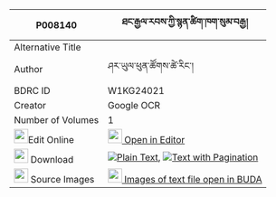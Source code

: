 |P008140|ཐང་རྒྱལ་རབས་ཀྱི་སྙན་ཚིག་ཁག་སུམ་བརྒྱ། 
| --- | --- 
|Alternative Title |
|Author| ཤར་ཡུལ་ཕུན་ཚོགས་ཚེ་རིང་།
|BDRC ID | W1KG24021
|Creator | Google OCR
|Number of Volumes| 1
|<img width="25" src="https://img.icons8.com/color/25/000000/edit-property.png">Edit Online| [<img width="25" src="https://avatars.githubusercontent.com/u/45091458?s=200&v=4"> Open in Editor](http://editor.openpecha.org/P008140)
|<img width="25" src="https://img.icons8.com/fluent/48/000000/download-2.png"/>  Download | [![](https://img.icons8.com/color/20/000000/txt.png)Plain Text](https://github.com/Openpecha/P008140/releases/download/v1/tang_gyalrab_kyi_nyentsik_khak_plain_P008140.zip), [![](https://img.icons8.com/color/20/000000/txt.png)Text with Pagination](https://github.com/Openpecha/P008140/releases/download/v1/tang_gyalrab_kyi_nyentsik_khak_pages_P008140.zip)
|<img width="25" src="https://img.icons8.com/plasticine/100/000000/pictures-folder.png"/>  Source Images | [<img width="25" src="https://library.bdrc.io/icons/BUDA-small.svg"> Images of text file open in BUDA](https://library.bdrc.io/show/bdr:W1KG24021)